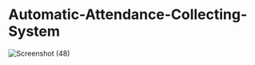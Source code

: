 # Automatic-Attendance-Collecting-System
![Screenshot (48)](https://user-images.githubusercontent.com/74425452/198594886-1060e891-4a85-47bd-b33c-e626bdb48768.png)
